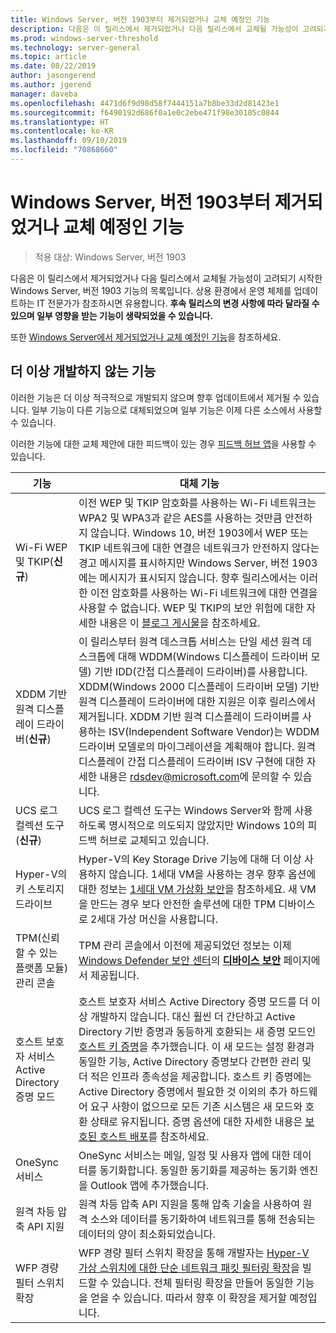 ```yaml
---
title: Windows Server, 버전 1903부터 제거되었거나 교체 예정인 기능
description: 다음은 이 릴리스에서 제거되었거나 다음 릴리스에서 교체될 가능성이 고려되기 시작한 Windows Server, 버전 1903 기능의 목록입니다. 상용 환경에서 운영 체제를 업데이트하는 IT 전문가가 참조하시면 유용합니다.
ms.prod: windows-server-threshold
ms.technology: server-general
ms.topic: article
ms.date: 08/22/2019
author: jasongerend
ms.author: jgerend
manager: daveba
ms.openlocfilehash: 4471d6f9d98d58f7444151a7b8be33d2d81423e1
ms.sourcegitcommit: f6490192d686f0a1e0c2ebe471f98e30105c0844
ms.translationtype: HT
ms.contentlocale: ko-KR
ms.lasthandoff: 09/10/2019
ms.locfileid: "70868660"
---
```

# <a name="features-removed-or-planned-for-replacement-starting-with-windows-server-version-1903"></a>Windows Server, 버전 1903부터 제거되었거나 교체 예정인 기능

>적용 대상: Windows Server, 버전 1903

다음은 이 릴리스에서 제거되었거나 다음 릴리스에서 교체될 가능성이 고려되기 시작한 Windows Server, 버전 1903 기능의 목록입니다. 상용 환경에서 운영 체제를 업데이트하는 IT 전문가가 참조하시면 유용합니다. **후속 릴리스의 변경 사항에 따라 달라질 수 있으며 일부 영향을 받는 기능이 생략되었을 수 있습니다.**

또한 [Windows Server에서 제거되었거나 교체 예정인 기능](removed-features.md)을 참조하세요.

## <a name="features-were-no-longer-developing"></a>더 이상 개발하지 않는 기능

이러한 기능은 더 이상 적극적으로 개발되지 않으며 향후 업데이트에서 제거될 수 있습니다. 일부 기능이 다른 기능으로 대체되었으며 일부 기능은 이제 다른 소스에서 사용할 수 있습니다. 

이러한 기능에 대한 교체 제안에 대한 피드백이 있는 경우 [피드백 허브 앱](https://support.microsoft.com/help/4021566/windows-10-send-feedback-to-microsoft-with-feedback-hub-app)을 사용할 수 있습니다. 


|                         기능                         |                                                                                                                                                                                                                                                                                                                                                                                                                           대체 기능                                                                                                                                                                                                                                                                                                                                                                                                                            |
|---------------------------------------------------------|--------------------------------------------------------------------------------------------------------------------------------------------------------------------------------------------------------------------------------------------------------------------------------------------------------------------------------------------------------------------------------------------------------------------------------------------------------------------------------------------------------------------------------------------------------------------------------------------------------------------------------------------------------------------------------------------------------------------------------------------------------------------------------------------------------------------------------------------------------------------------|
|              Wi-Fi WEP 및 TKIP(**신규**)               |                                                                                                                                                                  이전 WEP 및 TKIP 암호화를 사용하는 Wi-Fi 네트워크는 WPA2 및 WPA3과 같은 AES를 사용하는 것만큼 안전하지 않습니다. Windows 10, 버전 1903에서 WEP 또는 TKIP 네트워크에 대한 연결은 네트워크가 안전하지 않다는 경고 메시지를 표시하지만 Windows Server, 버전 1903에는 메시지가 표시되지 않습니다. 향후 릴리스에서는 이러한 이전 암호화를 사용하는 Wi-Fi 네트워크에 대한 연결을 사용할 수 없습니다. WEP 및 TKIP의 보안 위험에 대한 자세한 내용은 이 [블로그 게시물](https://go.microsoft.com/fwlink/p/?linkid=2008426)을 참조하세요.                                                                                                                                                                   |
|       XDDM 기반 원격 디스플레이 드라이버(**신규**)        |                                                                                                                                          이 릴리스부터 원격 데스크톱 서비스는 단일 세션 원격 데스크톱에 대해 WDDM(Windows 디스플레이 드라이버 모델) 기반 IDD(간접 디스플레이 드라이버)를 사용합니다. XDDM(Windows 2000 디스플레이 드라이버 모델) 기반 원격 디스플레이 드라이버에 대한 지원은 이후 릴리스에서 제거됩니다. XDDM 기반 원격 디스플레이 드라이버를 사용하는 ISV(Independent Software Vendor)는 WDDM 드라이버 모델로의 마이그레이션을 계획해야 합니다. 원격 디스플레이 간접 디스플레이 드라이버 ISV 구현에 대한 자세한 내용은 [rdsdev@microsoft.com](mailto:rdsdev@microsoft.com)에 문의할 수 있습니다.                                                                                                                                           |
|            UCS 로그 컬렉션 도구(**신규**)            |                                                                                                                                                                                                                                                                                                                                                         UCS 로그 컬렉션 도구는 Windows Server와 함께 사용하도록 명시적으로 의도되지 않았지만 Windows 10의 피드백 허브로 교체되고 있습니다.                                                                                                                                                                                                                                                                                                                                                         |
|              Hyper-V의 키 스토리지 드라이브               |                                                                                                                                                                                                        Hyper-V의 Key Storage Drive 기능에 대해 더 이상 사용하지 않습니다. 1세대 VM을 사용하는 경우 향후 옵션에 대한 정보는 [1세대 VM 가상화 보안](https://docs.microsoft.com/windows-server/virtualization/hyper-v/learn-more/generation-1-virtual-machine-security-settings-for-hyper-v)을 참조하세요. 새 VM을 만드는 경우 보다 안전한 솔루션에 대한 TPM 디바이스로 2세대 가상 머신을 사용합니다.                                                                                                                                                                                                         |
|    TPM(신뢰할 수 있는 플랫폼 모듈) 관리 콘솔     |                                                                                                                                                                                                                          TPM 관리 콘솔에서 이전에 제공되었던 정보는 이제 [Windows Defender 보안 센터](https://docs.microsoft.com/windows/security/threat-protection/windows-defender-security-center/windows-defender-security-center)의 [**디바이스 보안**](https://docs.microsoft.com/windows/security/threat-protection/windows-defender-security-center/wdsc-device-security) 페이지에서 제공됩니다.                                                                                                                                                                                                                          |
| 호스트 보호자 서비스 Active Directory 증명 모드 | 호스트 보호자 서비스 Active Directory 증명 모드를 더 이상 개발하지 않습니다. 대신 훨씬 더 간단하고 Active Directory 기반 증명과 동등하게 호환되는 새 증명 모드인 [호스트 키 증명](../security/guarded-fabric-shielded-vm/guarded-fabric-create-host-key.md)을 추가했습니다.  이 새 모드는 설정 환경과 동일한 기능, Active Directory 증명보다 간편한 관리 및 더 적은 인프라 종속성을 제공합니다. 호스트 키 증명에는 Active Directory 증명에서 필요한 것 이외의 추가 하드웨어 요구 사항이 없으므로 모든 기존 시스템은 새 모드와 호환 상태로 유지됩니다. 증명 옵션에 대한 자세한 내용은 [보호된 호스트 배포](../security/guarded-fabric-shielded-vm/guarded-fabric-configure-hgs-with-authorized-hyper-v-hosts.md)를 참조하세요. |
|                     OneSync 서비스                     |                                                                                                                                                                                                                                                                                                                                                   OneSync 서비스는 메일, 일정 및 사용자 앱에 대한 데이터를 동기화합니다. 동일한 동기화를 제공하는 동기화 엔진을 Outlook 앱에 추가했습니다.                                                                                                                                                                                                                                                                                                                                                    |
|       원격 차등 압축 API 지원       |                                                                                                                                                                                                                                                                                                           원격 차등 압축 API 지원을 통해 압축 기술을 사용하여 원격 소스와 데이터를 동기화하여 네트워크를 통해 전송되는 데이터의 양이 최소화되었습니다. |
|         WFP 경량 필터 스위치 확장         |                                                                                                                                                                                                                                      WFP 경량 필터 스위치 확장을 통해 개발자는 [Hyper-V 가상 스위치에 대한 단순 네트워크 패킷 필터링 확장](https://docs.microsoft.com/windows-hardware/drivers/network/using-virtual-switch-filtering)을 빌드할 수 있습니다. 전체 필터링 확장을 만들어 동일한 기능을 얻을 수 있습니다. 따라서 향후 이 확장을 제거할 예정입니다.                                                                                                                                                                                                                                      |


